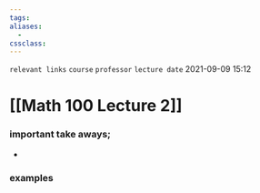 ```yaml
---
tags: 
aliases: 
  - 
cssclass: 
---
```

`relevant links`
`course`
`professor`
`lecture date` 2021-09-09 15:12

 # [[Math 100 Lecture 2]]

### important take aways;
- 

### examples

###
